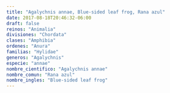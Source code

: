 ```yaml
---
title: "Agalychnis annae, Blue-sided leaf frog, Rana azul"
date: 2017-08-18T20:46:32-06:00
draft: false
reinos: "Animalia"
divisiones: "Chordata"
clases: "Amphibia"
ordenes: "Anura"
familias: "Hylidae"
generos: "Agalychnis"
especie: "annae"
nombre_cientifico: "Agalychnis annae"
nombre_comun: "Rana azul"
nombre_ingles: "Blue-sided leaf frog"
---
```

